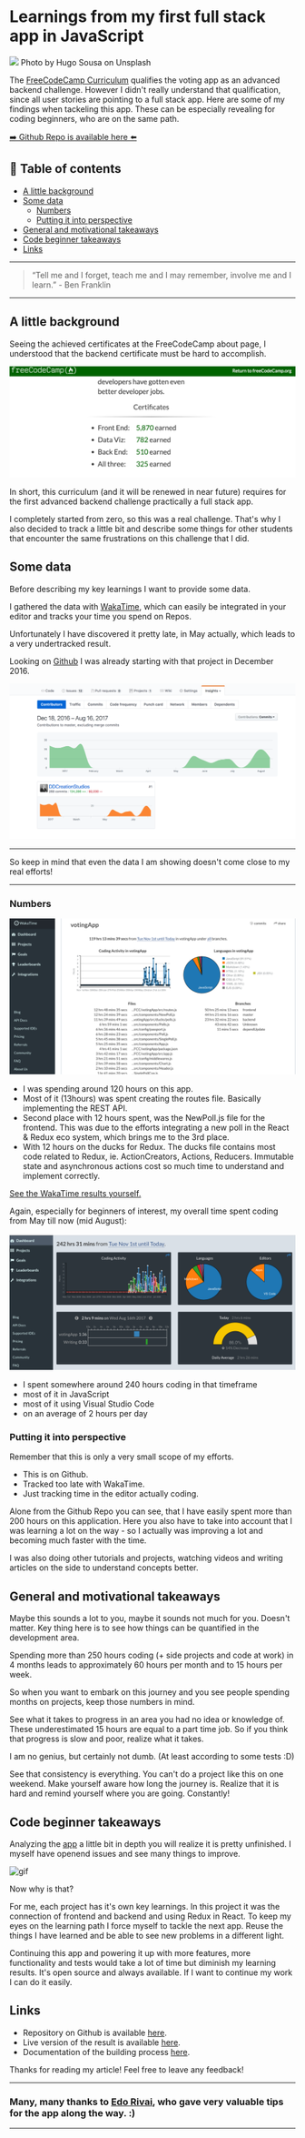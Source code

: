 # Learnings from my first full stack app in JavaScript
[<img src="https://images.unsplash.com/photo-1495985812444-236d6a87bdd9?dpr=2&auto=format&fit=crop&w=1080&h=720&q=80&cs=tinysrgb&crop=">](
https://unsplash.com/photos/BghGseQbAkA)
Photo by Hugo Sousa on Unsplash

The [FreeCodeCamp Curriculum](https://www.freecodecamp.org/challenges/build-a-voting-app) qualifies the voting app as an advanced backend challenge. However I didn't really understand that qualification, since all user stories are pointing to a full stack app. Here are some of my findings when tackeling this app. These can be especially revealing for coding beginners, who are on the same path.


[➡️ Github Repo is available here ⬅️](https://github.com/DDCreationStudios/votingApp)



## 📄 Table of contents

- [A little background](#a-little-background)
- [Some data](#some-data)
  - [Numbers](#numbers)
  - [Putting it into perspective](#putting-it-into-perspective)
- [General and motivational takeaways](#general-and-motivational-takeaways)
- [Code beginner takeaways](#code-beginner-takeaways)
- [Links](#links)



---
>“Tell me and I forget, teach me and I may remember, involve me and I learn.” - Ben Franklin
---

## A little background

Seeing the achieved certificates at the FreeCodeCamp about page, I understood that the backend certificate must be hard to accomplish. 

![screenshot](../assets/LEARNFIRST/cert.png)

In short, this curriculum (and it will be renewed in near future) requires for the first advanced backend challenge practically a full stack app. 

I completely started from zero, so this was a real challenge. That's why I also decided to track a little bit and describe some things for other students that encounter the same frustrations on this challenge that I did.

## Some data

Before describing my key learnings I want to provide some data.

I gathered the data with [WakaTime](https://wakatime.com/i/cfaa854f-8e87-484b-9023-b8ba1d660e85), which can easily be integrated in your editor and tracks your time you spend on Repos. 

Unfortunately I have discovered it pretty late, in May actually, which leads to a very undertracked result. 

Looking on [Github](https://github.com/DDCreationStudios/votingApp/graphs/contributors) I was already starting with that project in December 2016. 

![screenshot](../assets/LEARNFIRST/gitContributors.png)

---

So keep in mind that even the data I am showing doesn't come close to my real efforts!

---

### Numbers

![screenshot](../assets/LEARNFIRST/wakaVoting.png)

- I was spending around 120 hours on this app.
- Most of it (13hours) was spent creating the routes file. Basically implementing the REST API.
- Second place with 12 hours spent, was the NewPoll.js file for the frontend. This was due to the efforts integrating a new poll in the React & Redux eco system, which brings me to the 3rd place.
- With 12 hours on the ducks for Redux. The ducks file contains most code related to Redux, ie. ActionCreators, Actions, Reducers. Immutable state and asynchronous actions cost so much time to understand and implement correctly.

[See the WakaTime results yourself.](https://wakatime.com/@cfaa854f-8e87-484b-9023-b8ba1d660e85/projects/uleadaknfi?start=2016-11-01&end=2017-08-16)

Again, especially for beginners of interest, my overall time spent coding from May till now (mid August):

![screenshot](../assets/LEARNFIRST/wakaOverall.png)

- I spent somewhere around 240 hours coding in that timeframe
- most of it in JavaScript 
- most of it using Visual Studio Code
- on an average of 2 hours per day

### Putting it into perspective

Remember that this is only a very small scope of my efforts. 
- This is on Github. 
- Tracked too late with WakaTime. 
- Just tracking time in the editor actually coding.  

Alone from the Github Repo you can see, that I have easily spent more than 200 hours on this application. Here you also have to take into account that I was learning a lot on the way - so I actually was improving a lot and becoming much faster with the time.

I was also doing other tutorials and projects, watching videos and writing articles on the side to understand concepts better.

## General and motivational takeaways

Maybe this sounds a lot to you, maybe it sounds not much for you. Doesn't matter. Key thing here is to see how things can be quantified in the development area. 

Spending more than 250 hours coding (+ side projects and code at work) in 4 months leads to approximately 60 hours per month and to 15 hours per week. 

So when you want to embark on this journey and you see people spending months on projects, keep those numbers in mind. 

See what it takes to progress in an area you had no idea or knowledge of. These underestimated 15 hours are equal to a part time job. So if you think that progress is slow and poor, realize what it takes. 

I am no genius, but certainly not dumb. (At least according to some tests :D)

See that consistency is everything. 
You can't do a project like this on one weekend. Make yourself aware how long the journey is. Realize that it is hard and remind yourself where you are going. Constantly!

## Code beginner takeaways

Analyzing the [app](https://github.com/DDCreationStudios/votingApp) a little bit in depth you will realize it is pretty unfinished. I myself have openend issues and see many things to improve. 

![gif](
https://camo.githubusercontent.com/2c9cfb5ddf6b658bc9502facbba7b5b083d9b0e7/687474703a2f2f672e7265636f726469742e636f2f31687a643849537a6e742e676966
)

Now why is that?

For me, each project has it's own key learnings. In this project it was the connection of frontend and backend and using Redux in React. To keep my eyes on the learning path I force myself to tackle the next app. Reuse the things I have learned and be able to see new problems in a different light. 

Continuing this app and powering it up with more features, more functionality and tests would take a lot of time but diminish my learning results. 
It's open source and always available. If I want to continue my work I can do it easily. 

## Links

- Repository on Github is available [here](https://github.com/DDCreationStudios/votingApp).
- Live version of the result is available [here](https://ddcs-votingapp.herokuapp.com/).
- Documentation of the building process [here](
https://github.com/DDCreationStudios/Writing/blob/master/articles/VotingApp.md).


Thanks for reading my article! Feel free to leave any feedback! 

---

### Many, many thanks to [Edo Rivai](https://twitter.com/EdoRivai), who gave very valuable tips for the app along the way. :) 

---

<!-- Written by Daniel Deutsch (deudan1010@gmail.com) -->
